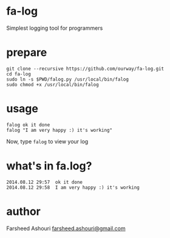 fa-log
======

Simplest logging tool for programmers


prepare
=======
```
git clone --recursive https://github.com/ourway/fa-log.git
cd fa-log
sudo ln -s $PWD/falog.py /usr/local/bin/falog
sudo chmod +x /usr/local/bin/falog
```

usage
=====
```
falog ok it done
falog "I am very happy :) it's working"
```
Now, type `falog` to view your log


what's in fa.log?
======
```
2014.08.12 29:57  ok it done
2014.08.12 29:58  I am very happy :) it's working
```




author
=====
Farsheed Ashouri
farsheed.ashouri@gmail.com




